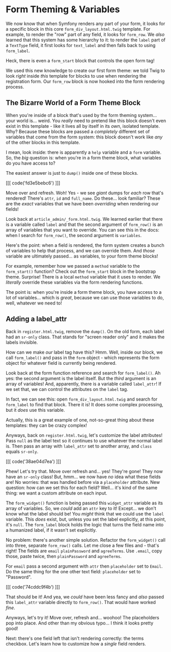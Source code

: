 # Form Theming & Variables

We now know that when Symfony renders any part of your form, it looks for a specific
block in this core `form_div_layout.html.twig` template. For example, to render the
"row" part of any field, it looks for `form_row`. We *also* learned that this system
has some hierarchy to it: to render the `label` part of a `TextType` field, it
first looks for `text_label` and then falls back to using `form_label`.

Heck, there is even a `form_start` block that controls the open form tag!

We used this new knowledge to create our first form theme: we told Twig to look
*right* inside *this* template for blocks to use when rendering the registration
form. Our `form_row` block is now hooked into the form rendering process.

## The Bizarre World of a Form Theme Block

When you're inside of a block that's used by the form theming system... your world
is... weird. You *really* need to pretend like this block doesn't even exist in
this template - like it lives all by itself in its *own*, isolated template. Why?
Because these blocks are passed a *completely* different set of variables that come
from the form system: this block doesn't work like *any* of the other blocks in this
template.

I mean, look inside: there is apparently a `help` variable and a `form` variable.
So, the *big* question is: when you're in a form theme block, what variables do
you have access to?

The easiest answer is just to `dump()` inside one of these blocks.

[[[ code('fd3e5bebc6') ]]]

Move over and refresh. Woh! Yes - we see *giant* dumps for *each* row that's
rendered! There's `attr`, `id` and `full_name`. Do these... look familiar? These are
the *exact* variables that we have been *overriding* when rendering our fields!

Look back at `article_admin/_form.html.twig`. We learned earlier that there is a
variable called `label` and that the second argument of `form_row()` is an array
of variables that you want to override. You can see this in the docs: when I search
for `form_row()`, the second argument is `variables`.

Here's the point: when a field is rendered, the form system creates a bunch of variables
to help that process, and we can override them. And *those* variable are ultimately
passed... as variables, to your form theme blocks!

For example, remember how we passed a `method` variable to the `form_start()`
function? Check out the `form_start` block in the bootstrap theme. Surprise!
There is a local `method` variable that it uses to render. We *literally* override
these variables via the form rendering functions.

The point is: when you're inside a form theme block, you have access to a lot of
variables... which is *great*, because we can use those variables to do, well,
whatever we need to!

## Adding a label_attr

Back in `register.html.twig`, remove the `dump()`. On the old form, each label
had an `sr-only` class. That stands for "screen reader only" and it makes the labels
invisible. 

How can we make *our* label tag have this? Hmm. Well, inside our block, we call
`form_label()` and pass in the `form` object - which represents the form object
for whatever field is currently being rendered.

Look back at the form function reference and search for `form_label()`. Ah yes:
the second argument is the label itself. But the *third* argument is an array
of variables! And, apparently, there is a variable called `label_attr`! If we set
that, we can control the attributes on the `label` tag.

In fact, we can see this: open `form_div_layout.html.twig` and search for 
`form_label` to find that block. There it is! It does some complex processing, but
it *does* use this variable.

Actually, this is a great example of one, not-so-great thing about these templates:
they can be crazy complex!

Anyways, back on `register.html.twig`, let's customize the label attributes!
Pass `null` as the label text so it continues to use whatever the normal label is.
Then pass an array with `label_attr` set to another array, and `class` equals `sr-only`.

[[[ code('38ae04d7ea') ]]]

Phew! Let's try that. Move over refresh and... yes! They're gone! They now have
an `sr-only` class! But, hmm... we now have *no* idea what these fields are!
No worries: that was handled before via a `placeholder` attribute. New question:
how can we set this for each field? Well... it's kind of the same thing: we want
a custom attribute on each input.

The `form_widget()` function is being passed this `widget_attr` variable as its
array of variables. So, we *could* add an `attr` key to it! Except... we don't
know what the label should be! You *might* think that we could use the `label`
variable. This *does* exist, but, unless you set the label explicitly, at this
point, it's `null`. The `form_label` block holds the logic that turns the field
name into a humanized label, if it wasn't set explicitly.

No problem: there's another simple solution. Refactor the `form_widget()` call into
three, separate `form_row()` calls. Let me close a few files and - that's right!
The fields are `email` `plainPassword` and `agreeTerms`. Use `.email`, copy those,
paste twice, then `plainPassword` and `agreeTerms`.

For `email` pass a second argument with `attr` then `placeholder` set to `Email`.
Do the same thing for the one other text field: `placeholder` set to "Password".

[[[ code('74cddc9f4b') ]]]

That should be it! And yea, we *could* have been less fancy and *also* passed this
`label_attr` variable directly to `form_row()`. That would have worked *fine*.

Anyways, let's try it! Move over, refresh and... woohoo! The placeholders pop
into place. And other than my obvious typo... I think it looks pretty good!

Next: there's one field left that isn't rendering correctly: the terms checkbox.
Let's learn how to customize how a *single* field renders.
